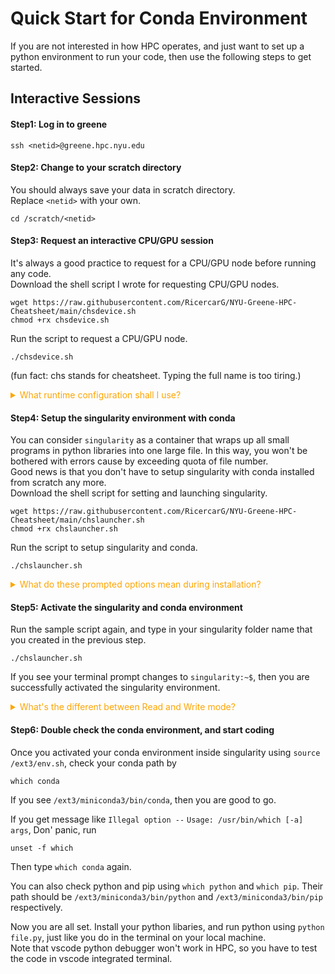 # Quick Start for Conda Environment
If you are not interested in how HPC operates, and just want to set up a python environment to run your code, then use the following steps to get started.
## Interactive Sessions
#### Step1: Log in to greene
```
ssh <netid>@greene.hpc.nyu.edu
```
#### Step2: Change to your scratch directory
You should always save your data in scratch directory.<br>
Replace `<netid>` with your own.

```
cd /scratch/<netid>
```

#### Step3: Request an interactive CPU/GPU session
It's always a good practice to request for a CPU/GPU node before running any code. <br> 
Download the shell script I wrote for requesting CPU/GPU nodes.
```
wget https://raw.githubusercontent.com/RicercarG/NYU-Greene-HPC-Cheatsheet/main/chsdevice.sh
chmod +rx chsdevice.sh
```
Run the script to request a CPU/GPU node.
```
./chsdevice.sh
```
(fun fact: chs stands for cheatsheet. Typing the full name is too tiring.)

<details>
	<summary style="color:orange">What runtime configuration shall I use?</summary>
	- `CPU number`: In most cases, having 1 or 2 is sufficient.<br>
	- `GPU number`: Should be based on your project. If you don't know GPU parallel computing, then require for 1, or 0 for no GPU.<br>
	- `GPU Type`: A100 40GB is the fastest but you have to wait for a long time to get allocated; V100 32GB is in the middle, RTX8000 48GB is the slowest, but easy to get access.
	- `Memory (GB)`: This is the memory for CPUs. 64 works in most cases.
	- `Time (hours)`: This is the maximum time you can use the CPU/GPU node. I recommend 4 or 6 hours.
</details>


#### Step4: Setup the singularity environment with conda
You can consider `singularity` as a container that wraps up all small programs in python libraries into one large file. In this way, you won't be bothered with errors cause by exceeding quota of file number. <br>
Good news is that you don't have to setup singularity with conda installed from scratch any more. <br>
Download the shell script for setting and launching singularity.
```
wget https://raw.githubusercontent.com/RicercarG/NYU-Greene-HPC-Cheatsheet/main/chslauncher.sh
chmod +rx chslauncher.sh
```
Run the script to setup singularity and conda.
```
./chslauncher.sh
```
<details>
	<summary style="color:orange">What do these prompted options mean during installation?</summary>
	- `Name Your Singularity Folder`: Since you can have multiple singularity environments, you should give a unique name to your singularity folder. <span style="color:orange">You will use this name to activate your singularity environment.</span> It's a good practice to set up a new singularity environment for each project.<br>
	- `cuda version`: This should be based on your project. If not specified, cuda 11.8 works for most cases.<br>
	- `Size of overlay`: This decides how large and how many python libraries you can install. For LLM or Diffusers projects, I empirically recommand `overlay-50G-10M`.
</details>

#### Step5: Activate the singularity and conda environment
Run the sample script again, and type in your singularity folder name that you created in the previous step.
```
./chslauncher.sh
```
If you see your terminal prompt changes to `singularity:~$`, then you are successfully activated the singularity environment. <br>
<details>
	<summary style="color:orange">What's the different between Read and Write mode?</summary>
	- `Read and Write`: You can add files into the singularity. This is useful when you are setting up your conda environment. However, one singularity overlay can only be written by one process at a time. <br>
	- `Read only`: You can only read the files in the singularity environment. This is useful when you want to use a pre-built singularity environment.
</details>

#### Step6: Double check the conda environment, and start coding
Once you activated your conda environment inside singularity using `source /ext3/env.sh`, check your conda path by
```
which conda
```
If you see `/ext3/miniconda3/bin/conda`, then you are good to go. <br>

If you get message like `Illegal option --` `Usage: /usr/bin/which [-a] args`, Don' panic, run 
```
unset -f which
```
Then type `which conda` again. <br>

You can also check python and pip using `which python` and `which pip`. Their path should be `/ext3/miniconda3/bin/python` and `/ext3/miniconda3/bin/pip` respectively. <br>

Now you are all set. Install your python libaries, and run python using `python file.py`, just like you do in the terminal on your local machine. <br>Note that vscode python debugger won't work in HPC, so you have to test the code in vscode integrated terminal.
